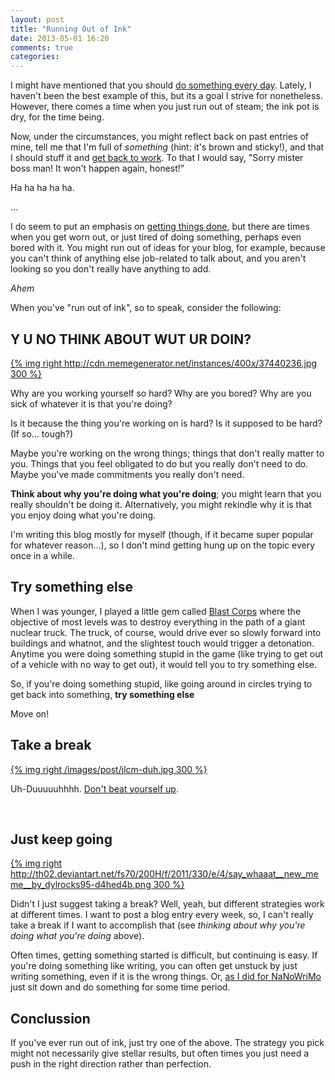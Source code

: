 ```yaml
---
layout: post
title: "Running Out of Ink"
date: 2013-05-01 16:20
comments: true
categories: 
---
```

I might have mentioned that you should [do something every day](blog/2013/04/13/do-something-everyday/). Lately, I haven't been the best example of this, but its a goal I strive for nonetheless. However, there comes a time when you just run out of steam; the ink pot is dry, for the time being.

Now, under the circumstances, you might reflect back on past entries of mine, tell me that I'm full of *something* (hint: it's brown and sticky!), and that I should stuff it and [get back to work](blog/2012/06/04/the-importance-of-doing/). To that I would say, "Sorry mister boss man! It won't happen again, honest!"

Ha ha ha ha ha.

...

I do seem to put an emphasis on [getting things done](blog/2012/06/04/the-importance-of-doing/), but there are times when you get worn out, or just tired of doing something, perhaps even bored with it. You might run out of ideas for your blog, for example, because you can't think of anything else job-related to talk about, and you aren't looking so you don't really have anything to add.

*Ahem*

When you've "run out of ink", so to speak, consider the following:

## Y U NO THINK ABOUT WUT UR DOIN?

[{% img right http://cdn.memegenerator.net/instances/400x/37440236.jpg 300 %}](http://memegenerator.net/instance/37440236)

Why are you working yourself so hard? Why are you bored? Why are you sick of whatever it is that you're doing?

Is it because the thing you're working on is hard? Is it supposed to be hard? (If so... tough?)

Maybe you're working on the wrong things; things that don't really matter to you. Things that you feel obligated to do but you really don't need to do. Maybe you've made commitments you really don't need.

**Think about why you're doing what you're doing**; you might learn that you really shouldn't be doing it. Alternatively, you might rekindle why it is that you enjoy doing what you're doing.

I'm writing this blog mostly for myself (though, if it became super popular for whatever reason...), so I don't mind getting hung up on the topic every once in a while. 

## Try something else

When I was younger, I played a little gem called [Blast Corps](http://en.wikipedia.org/wiki/Blast_Corps) where the objective of most levels was to destroy everything in the path of a giant nuclear truck. The truck, of course, would drive ever so slowly forward into buildings and whatnot, and the slightest touch would trigger a detonation. Anytime you were doing something stupid in the game (like trying to get out of a vehicle with no way to get out), it would tell you to try something else.

So, if you're doing something stupid, like going around in circles trying to get back into something, **try something else**

Move on!

## Take a break

[{% img right /images/post/jlcm-duh.jpg 300 %}](http://www.digitalpimponline.com/strips.php?title=movie&id=24)

Uh-Duuuuuhhhh. [Don't beat yourself up](blog/2012/06/06/dont-beat-yourself-up/).

<br style='clear: both;'/>

## Just keep going

[{% img right http://th02.deviantart.net/fs70/200H/f/2011/330/e/4/say_whaaat__new_meme__by_dylrocks95-d4hed4b.png 300 %}](http://www.deviantart.com/art/SAY-WHAAAT-New-meme-271088363)

Didn't I just suggest taking a break? Well, yeah, but different strategies work at different times. I want to post a blog entry every week, so, I can't really take a break if I want to accomplish that (see *thinking about why you're doing what you're doing* above).

Often times, getting something started is difficult, but continuing is easy. If you're doing something like writing, you can often get unstuck by just writing something, even if it is the wrong things. Or, [as I did for NaNoWriMo](blog/2012/12/02/how-to-write-in-fifty-thousand-words-or-more/) just sit down and do something for some time period.

## Conclussion

If you've ever run out of ink, just try one of the above. The strategy you pick might not necessarily give stellar results, but often times you just need a push in the right direction rather than perfection.
